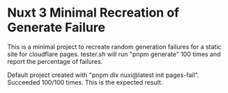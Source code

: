 # Nuxt 3 Minimal Recreation of Generate Failure

This is a minimal project to recreate random generation failures for a static site for cloudflare pages. tester.sh will run "pnpm generate" 100 times and report the percentage of failures.

Default project created with "pnpm dlx nuxi@latest init pages-fail". Succeeded 100/100 times. This is the expected result.
